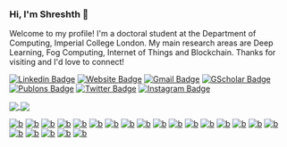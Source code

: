 ### Hi, I'm Shreshth 👋

Welcome to my profile! I'm a doctoral student at the Department of Computing, Imperial College London. My main research areas are Deep Learning, Fog Computing, Internet of Things and Blockchain. Thanks for visiting and I'd love to connect!

[![Linkedin Badge](https://img.shields.io/badge/-shreshth_tuli-blue?style=flat&logo=Linkedin&logoColor=white&link=https://www.linkedin.com/in/shreshth-tuli)](https://www.linkedin.com/in/shreshth-tuli)
[![Website Badge](https://img.shields.io/badge/-github.io-47CCCC?style=flat&logo=Google-Chrome&logoColor=white&link=https://shreshthtuli.github.io/)](https://shreshthtuli.github.io/)
[![Gmail Badge](https://img.shields.io/badge/-shreshthtuli-c14438?style=flat&logo=Gmail&logoColor=white&link=mailto:shreshthtuli@gmail.com)](mailto:shreshthtuli@gmail.com)
[![GScholar Badge](https://img.shields.io/badge/-Shreshth_Tuli-4285f4?style=flat&logo=Google-Scholar&logoColor=white&link=https://scholar.google.com/citations?user=oD3zEsMAAAAJ)](https://scholar.google.com/citations?user=oD3zEsMAAAAJ)
[![Publons Badge](https://img.shields.io/badge/-Shreshth_Tuli-336699?style=flat&logo=Publons&logoColor=white&link=https://publons.com/a/AAK-1236-2020/)](https://publons.com/a/AAK-1236-2020/)
[![Twitter Badge](https://img.shields.io/badge/-@ShreshthTuli-1ca0f1?style=flat&labelColor=1ca0f1&logo=twitter&logoColor=white&link=https://twitter.com/ShreshthTuli)](https://twitter.com/ShreshthTuli)
[![Instagram Badge](https://img.shields.io/badge/-@shreshth475-purple?style=flat&logo=instagram&logoColor=white&link=https://instagram.com/shreshth475/)](https://instagram.com/shreshth475)

<a href="https://github.com/shreshthtuli">
  <img align="center" src="https://github-readme-stats.vercel.app/api?username=shreshthtuli&&show_icons=true" />
</a>
<a href="https://github.com/shreshthtuli">
  <img align="center" src="https://github-readme-stats.vercel.app/api/top-langs/?username=shreshthtuli&layout=compact&hide=css,VHDL&exclude_repo=FogBus,BlackJack,List-Scheduling,Adaptive-profiling-with-Q-learning,SAT-Formulator,High-availability-clustering-of-Odroid-SBC,CloudSim,AMMU-gem5,android-6.0.1_kernel,OpenMP,Principal-Component-Analysis-CUDA,FlockSim,xv6,Pattern-Matching,Goodix-Gt9xx-driver,OpenMP,Principal-Component-Analysis,Cache-Bandwidth-Optimization,android-7.1.2_kernel,k-Means-clustering-parallel,xv6-public,Machine-Learning,ai4cpp,4-Way-set-associative-lockable-cache,COL719_Assignments,Adaptive-profiling-with-Q-learning,Conference-Scheduler,8-Puzzle-game-Djikstras-algorithm,B-Tree-data-structure-with-duplicates-in-java,Image-compression-with-Java,&langs_count=10" />
</a>


[![b](https://img.shields.io/badge/-3776AB?style=flat&logo=python&logoColor=white&link=https://github.com/shreshthtuli)]()
[![b](https://img.shields.io/badge/-F37626?style=flat&logo=jupyter&logoColor=white&link=https://github.com/shreshthtuli)]()
[![b](https://img.shields.io/badge/-EE4C2C?style=flat&logo=pytorch&logoColor=white&link=https://github.com/shreshthtuli)]()
[![b](https://img.shields.io/badge/-FF6F00?style=flat&logo=tensorflow&logoColor=white&link=https://github.com/shreshthtuli)]()
[![b](https://img.shields.io/badge/-EE0000?style=flat&logo=ansible&logoColor=white&link=https://github.com/shreshthtuli)]()
[![b](https://img.shields.io/badge/-2496ED?style=flat&logo=docker&logoColor=white&link=https://github.com/shreshthtuli)]()
[![b](https://img.shields.io/badge/-326CE5?style=flat&logo=kubernetes&logoColor=white&link=https://github.com/shreshthtuli)]()
[![b](https://img.shields.io/badge/-E25A1C?style=flat&logo=apache-spark&logoColor=white&link=https://github.com/shreshthtuli)]()
[![b](https://img.shields.io/badge/-0089D6?style=flat&logo=microsoft-azure&logoColor=white&link=https://github.com/shreshthtuli)]()
[![b](https://img.shields.io/badge/-0078D7?style=flat&logo=azure-devops&logoColor=white&link=https://github.com/shreshthtuli)]()
[![b](https://img.shields.io/badge/-0062AD?style=flat&logo=azure-functions&logoColor=white&link=https://github.com/shreshthtuli)]()
[![b](https://img.shields.io/badge/-232F3E?style=flat&logo=amazon-aws&logoColor=white&link=https://github.com/shreshthtuli)]()
[![b](https://img.shields.io/badge/-4479A1?style=flat&logo=mysql&logoColor=white&link=https://github.com/shreshthtuli)]()
[![b](https://img.shields.io/badge/-00599C?style=flat&logo=C&logoColor=white&link=https://github.com/shreshthtuli)]()
[![b](https://img.shields.io/badge/-007396?style=flat&logo=java&logoColor=white&link=https://github.com/shreshthtuli)]()
[![b](https://img.shields.io/badge/-F7DF1E?style=flat&logo=javascript&logoColor=white&link=https://github.com/shreshthtuli)]()
[![b](https://img.shields.io/badge/-339933?style=flat&logo=node.js&logoColor=white&link=https://github.com/shreshthtuli)]()
[![b](https://img.shields.io/badge/-777BB4?style=flat&logo=php&logoColor=white&link=https://github.com/shreshthtuli)]()
[![b](https://img.shields.io/badge/-E34F26?style=flat&logo=html5&logoColor=white&link=https://github.com/shreshthtuli)]()
[![b](https://img.shields.io/badge/-41CD52?style=flat&logo=qt&logoColor=white&link=https://github.com/shreshthtuli)]()
[![b](https://img.shields.io/badge/-00979D?style=flat&logo=arduino&logoColor=white&link=https://github.com/shreshthtuli)]()
[![b](https://img.shields.io/badge/-AB2B28?style=flat&logo=freebsd&logoColor=white&link=https://github.com/shreshthtuli)]()


<!--
**shreshthtuli/shreshthtuli** is a ✨ _special_ ✨ repository because its `README.md` (this file) appears on your GitHub profile.

Here are some ideas to get you started:

- 🔭 I’m currently working on ...
- 🌱 I’m currently learning ...
- 👯 I’m looking to collaborate on ...
- 🤔 I’m looking for help with ...
- 💬 Ask me about ...
- 📫 How to reach me: ...
- 😄 Pronouns: ...
- ⚡ Fun fact: ...
-->
